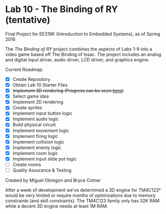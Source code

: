 # Lab 10 - The Binding of RY (tentative)
Final Project for EE319K (Introduction to Embedded Systems), as of Spring 2016

The _The Binding of RY_ project combines the aspects of Labs 1-9 into a video game based off The Binding of Issac. The project includes an analog and digital input driver, audio driver, LCD driver, and graphics engine.

Current Roadmap:
- [x] Create Repository
- [x] Obtain Lab 10 Starter Files
- [x] ~~Implement 3D rendering (Progress can be seen [here](https://www.youtube.com/watch?v=6jVMg5p2KdE))~~
- [x] Select game idea
- [x] Implement 2D rendering
- [x] Create sprites
- [x] Implement input button logic
- [x] Implement audio logic
- [x] Build physical circuit
- [x] Implement movement logic
- [x] Implement firing logic
- [x] Implement collision logic
- [x] Implement enemy logic
- [x] Implement room logic
- [x] Implement input slide pot logic
- [ ] Create rooms
- [ ] Quality Assurance & Testing

Created by Miguel Obregon and Bryce Cotner


After a week of development we've determined a 3D engine for TM4C123* would be very limited or require months of optimizations due to memory constraints (and skill constraints). The TM4C123 family only has 32K RAM while a decent 3D engine needs at least 1M RAM. 
